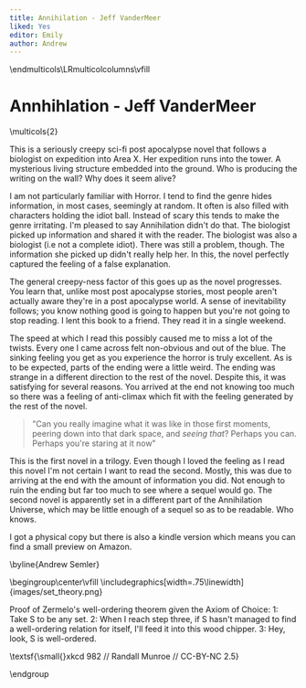 ```yaml
---
title: Annihilation - Jeff VanderMeer
liked: Yes
editor: Emily
author: Andrew
---
```


\endmulticols\LRmulticolcolumns\vfill

Annhihlation - Jeff VanderMeer
==============================

\multicols{2}

This is a seriously creepy sci-fi post apocalypse novel that follows a biologist on expedition into Area X. Her expedition runs into the tower. A mysterious living structure embedded into the ground. Who is producing the writing on the wall? Why does it seem alive? 

I am not particularly familiar with Horror. I tend to find the genre hides information, in most cases, seemingly at random. It often is also filled with characters holding the idiot ball. Instead of scary this tends to make the genre irritating. I'm pleased to say Annihilation didn't do that. The biologist picked up information and shared it with the reader. The biologist was also a biologist (i.e not a complete idiot). There was still a problem, though. The information she picked up didn't really help her. In this, the novel perfectly captured the feeling of a false explanation.

The general creepy-ness factor of this goes up as the novel progresses. You learn that, unlike most post apocalypse stories, most people aren't actually aware they're in a post apocalypse world. A sense of inevitability follows; you know nothing good is going to happen but you're not going to stop reading. I lent this book to a friend. They read it in a single weekend.

The speed at which I read this possibly caused me to miss a lot of the twists. Every one I came across felt non-obvious and out of the blue. The sinking feeling you get as you experience the horror is truly excellent. As is to be expected, parts of the ending were a little weird. The ending was strange in a different direction to the rest of the novel. Despite this, it was satisfying for several reasons. You arrived at the end not knowing too much so there was a feeling of anti-climax which fit with the feeling generated by the rest of the novel. 

>"Can you really imagine what it was like in those first moments, peering down into that dark space, and *seeing that*? Perhaps you can. Perhaps you're staring at it now"
 
This is the first novel in a trilogy. Even though I loved the feeling as I read this novel I'm not certain I want to read the second. Mostly, this was due to arriving at the end with the amount of information you did. Not enough to ruin the ending but far too much to see where a sequel would go. The second novel is apparently set in a different part of the Annihilation Universe, which may be little enough of a sequel so as to be readable. Who knows. 

I got a physical copy but there is also a kindle version which means you can find a small preview on Amazon.

\byline{Andrew Semler}

\begingroup\center\vfill
\includegraphics[width=.75\linewidth]{images/set_theory.png}

Proof of Zermelo's well-ordering theorem given the Axiom of Choice: 1: Take S to be any set. 2: When I reach step three, if S hasn't managed to find a well-ordering relation for itself, I'll feed it into this wood chipper. 3: Hey, look, S is well-ordered.

\textsf{\small{}xkcd 982 // Randall Munroe // CC-BY-NC 2.5}

\endgroup
